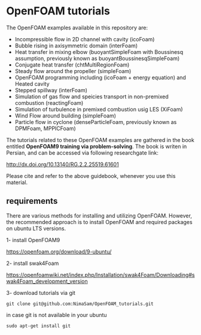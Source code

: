 # OpenFOAM tutorials

The OpenFOAM examples available in this repository are:

* Incompressible flow in 2D channel with cavity (icoFoam)
* Bubble rising in axisymmetric domain (interFoam)
* Heat transfer in mixing elbow (buoyantSimpleFoam with Boussinesq assumption, previously known as buoyantBoussinesqSimpleFoam)
* Conjugate heat transfer (chtMultiRegionFoam)
* Steady flow around the propeller (simpleFoam)
* OpenFOAM programming including (icoFoam + energy equation) and Heated cavity
* Stepped spillway (interFoam)
* Simulation of gas flow and speicies transport in non-premixed combustion (reactingFoam)
* Simulation of turbulence in premixed combustion usig LES (XiFoam)
* Wind Flow around building (simpleFoam)
* Particle flow in cyclone (denseParticleFoam, previously known as DPMFoam, MPPICFoam)

The tutorials related to these OpenFOAM examples are gathered in the book entitled **OpenFOAM9 training via problem-solving**.
The book is writen in Persian, and can be accessed via following researchgate link:

http://dx.doi.org/10.13140/RG.2.2.25519.61601


Please cite and refer to the above guidebook, whenever you use this material.


## requirements
There are various methods for installing and utilizing OpenFOAM. However, the recommended approach is to 
install OpenFOAM and required packages on ubuntu LTS versions.

1- install OpenFOAM9

https://openfoam.org/download/9-ubuntu/

2- install swak4Foam

https://openfoamwiki.net/index.php/Installation/swak4Foam/Downloading#swak4Foam_development_version


3- download tutorials via git

`git clone git@github.com:NimaSam/OpenFOAM_tutorials.git` 

in case git is not available in your ubuntu

`sudo apt-get install git`






